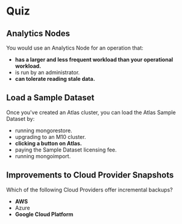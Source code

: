 # Quiz

## Analytics Nodes

You would use an Analytics Node for an operation that:



- **has a larger and less frequent workload than your operational workload.**
- is run by an administrator.
- **can tolerate reading stale data.**

## Load a Sample Dataset

Once you've created an Atlas cluster, you can load the Atlas Sample Dataset by:



- running mongorestore.
- upgrading to an M10 cluster.
- **clicking a button on Atlas.**
- paying the Sample Dataset licensing fee.
- running mongoimport.

## Improvements to Cloud Provider Snapshots

Which of the following Cloud Providers offer incremental backups?



- **AWS**
- Azure
- **Google Cloud Platform**
